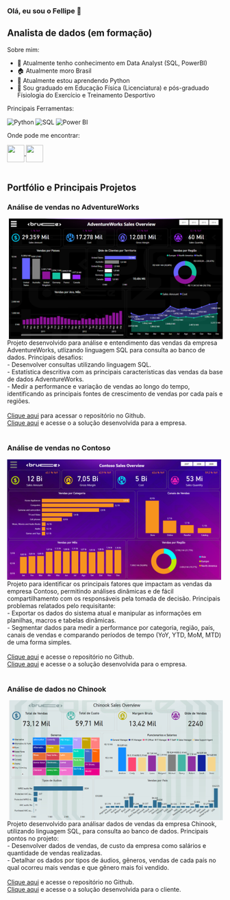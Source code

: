 ### Olá, eu sou o Fellipe 👋

## Analista de dados (em formação)

Sobre mim:

- 🔭 Atualmente tenho conhecimento em Data Analyst (SQL, PowerBI)
- 🏠 Atualmente moro Brasil
- 🌱 Atualmente estou aprendendo Python
- 💬 Sou graduado em Educação Física (Licenciatura) e pós-graduado Físiologia do Exercício e Treinamento Desportivo



Principais Ferramentas:

<div style="display: inline-block">
  <img align="center" alt="Python" height="40" width="40" src="https://github.com/FellipeSantanac/ferramentas/blob/main/Python-logo-notext.svg.png?raw=true">
  <img align="center" alt="SQL" height="40" width="40" src="https://github.com/FellipeSantanac/ferramentas/blob/main/logo.png?raw=true">
  <img align="center" alt="Power BI" height="40" width="40" src="https://github.com/FellipeSantanac/ferramentas/blob/main/1200px-New_Power_BI_Logo.svg.png?raw=true")>
</div>



Onde pode me encontrar:
<div style="display: inline_block">
   <a href="https://www.linkedin.com/in/fellipe-santana-007a19309/" target="_blank">
    <img align="center" alt="" height="40" width="40" src="https://github.com/BruceFonseca/Portfolio/blob/main/social%20icons/linkedin.png?raw=true">
  </a>
  <a href="https://www.instagram.com/fellipesantanacs/" target="_blank">
    <img align="center" alt="" height="40" width="40" src="https://github.com/BruceFonseca/Portfolio/blob/main/social%20icons/instagram.png?raw=true">
  </a>
</div>

<br>



## Portfólio e Principais Projetos

### Análise de vendas no AdventureWorks
<img align="right" width="500" src="https://github.com/FellipeSantanac/AdventureWorksPortfolio/blob/main/imagens/Captura%20de%20tela%202025-02-04%20163540.png?raw=true">
Projeto desenvolvido para análise e entendimento das vendas da empresa AdventureWorks, utlizando linguagem SQL para consulta ao banco de dados.
Principais desafios: <br>
- Desenvolver consultas utilizando linguagem SQL.<br>
- Estatística descritiva com as principais características das vendas da base de dados AdventureWorks.<br>
- Medir a performance e variação de vendas ao longo do tempo, identificando as principais fontes de crescimento de vendas por cada país e regiões.
<br>
<br>
<a href="https://github.com/FellipeSantanac/AdventureWorksPortfolio"> Clique aqui</a> para acessar o repositório no Github.
<br>
<a target="_blank" href="https://app.powerbi.com/view?r=eyJrIjoiMzYxMzgwNTQtYTMwNi00ODVkLWJkYzMtMDQyNDI4NjQ3OTA0IiwidCI6IjBiYWJiODgwLTRhMmUtNGNhZS05ZmNiLTU1ZjU2YzJlNzMxOCJ9" target="_blank">Clique aqui</a> e acesse o a solução desenvolvida para a empresa.
<br>
<br>



### Análise de vendas no Contoso
<img align="left" width="500"  src="https://github.com/FellipeSantanac/ContosoPortfolio/blob/main/imagens/Captura%20de%20tela%202025-02-05%20233508.png?raw=true">
Projeto para identificar os principais fatores que impactam as vendas da empresa Contoso, permitindo análises dinâmicas e de fácil compartilhamento com os responsáveis pela tomada de decisão.
Principais problemas relatados pelo requisitante: <br>
- Exportar os dados do sistema atual e manipular as informações em planilhas, macros e tabelas dinâmicas.<br>
- Segmentar dados para medir a performance  por categoria, região, país, canais de vendas e comparando períodos de tempo (YoY, YTD, MoM, MTD) de uma forma simples.<br>
<br>
<a href="https://github.com/FellipeSantanac/ContosoPortfolio" target="_blank">Clique aqui</a> e acesse o repositório no Github.
<br>
<a href="https://app.powerbi.com/view?r=eyJrIjoiZjEzNDlmYTctNjc3Ny00ZDYxLThmYTAtYWM2MWE4MzAxYjc3IiwidCI6IjBiYWJiODgwLTRhMmUtNGNhZS05ZmNiLTU1ZjU2YzJlNzMxOCJ9" target="_blank">Clique aqui</a> e acesse o a solução desenvolvida para o empresa.
<br>
<br>



### Análise de dados no Chinook
<img align="right" width="500"  src="https://github.com/FellipeSantanac/ChinookPortfolio/blob/main/imagens/Captura%20de%20tela%202025-02-04%20222407.png?raw=true">
Projeto desenvolvido para análisar dados de vendas da empresa Chinook, utilizando linguagem SQL, para consulta ao banco de dados.
Principais pontos no projeto: <br>
- Desenvolver dados de vendas, de custo da empresa como salários e quantidade de vendas realizadas.<br>
- Detalhar os dados por tipos de áudios, gêneros, vendas de cada país no qual ocorreu mais vendas e que gênero mais foi vendido.<br>
<br>
<a href="https://github.com/FellipeSantanac/ChinookPortfolio" target="_blank">Clique aqui</a> e acesse o repositório no Github.
<br>
<a href="https://app.powerbi.com/view?r=eyJrIjoiYTFmYzk1NmMtODVhZS00NDliLWIyNTgtM2NjY2YyOWJiZjdkIiwidCI6IjBiYWJiODgwLTRhMmUtNGNhZS05ZmNiLTU1ZjU2YzJlNzMxOCJ9" target="_blank">Clique aqui</a> e acesse o a solução desenvolvida para o cliente.
<br>
<br>




<!--
<a href="https://github.com/FellipeSantanac/AdventureWorksPortfolio/tree/main">Clique aqui</a>

<img width="500" src="https://github.com/FellipeSantanac/AdventureWorksPortfolio/blob/main/imagens/Captura%20de%20tela%202025-02-04%20163540.png?raw=true">

<a href="https://github.com/FellipeSantanac/AdventureWorksPortfolio/tree/main">
  <img width="500" src="https://github.com/FellipeSantanac/AdventureWorksPortfolio/blob/main/imagens/Captura%20de%20tela%202025-02-04%20163540.png?raw=true">
</a>

-->



